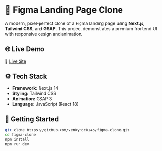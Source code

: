 # 🎨 Figma Landing Page Clone

A modern, pixel-perfect clone of a Figma landing page using **Next.js**, **Tailwind CSS**, and **GSAP**. This project demonstrates a premium frontend UI with responsive design and animation.

## 🌐 Live Demo

🔗 [Live Site](https://figma-clone-beauty.netlify.app/)  

## ⚙️ Tech Stack

- **Framework:** Next.js 14
- **Styling:** Tailwind CSS
- **Animation:** GSAP 3
- **Language:** JavaScript (React 18)

## 🚀 Getting Started

```bash
git clone https://github.com/VenkyRock143/figma-clone.git
cd figma-clone
npm install
npm run dev
